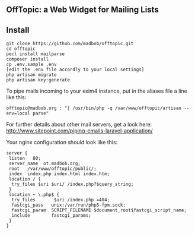 ## OffTopic: a Web Widget for Mailing Lists

## Install

    git clone https://github.com/madbob/offtopic.git
    cd offtopic
    pecl install mailparse
    composer install
    cp .env.sample .env
    [edit the .env file accordly to your local settings]
    php artisan migrate
    php artisan key:generate


To pipe mails incoming to your exim4 instance, put in the aliases file a line like this:

    offtopic@madbob.org : "| /usr/bin/php -q /var/www/offtopic/artisan --env=local parse"

For further details about other mail servers, get a look here: 
http://www.sitepoint.com/piping-emails-laravel-application/


Your nginx configuration should look like this:

    server {
     listen   80;
     server_name  ot.madbob.org;
     root   /var/www/offtopic/public/;
     index  index.php index.html index.htm;
     location / {
      try_files $uri $uri/ /index.php?$query_string;
     }
     location ~ \.php$ {
      try_files       $uri /index.php =404;
      fastcgi_pass   unix:/var/run/php5-fpm.sock;
      fastcgi_param  SCRIPT_FILENAME $document_root$fastcgi_script_name;
      include        fastcgi_params;
     }
    }
